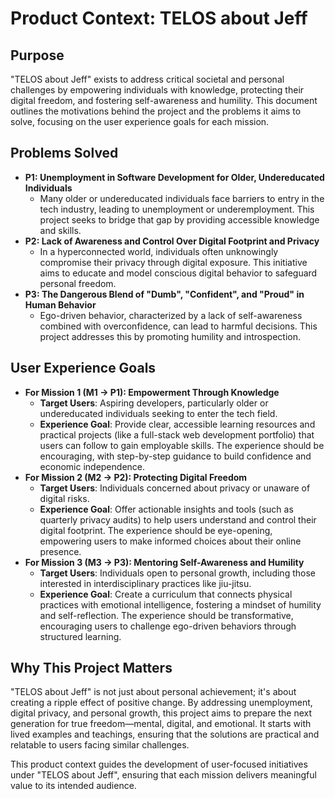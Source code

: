 # Product Context: TELOS about Jeff

## Purpose

"TELOS about Jeff" exists to address critical societal and personal challenges by empowering individuals with knowledge,
protecting their digital freedom, and fostering self-awareness and humility. This document outlines the motivations
behind the project and the problems it aims to solve, focusing on the user experience goals for each mission.

## Problems Solved

- **P1: Unemployment in Software Development for Older, Undereducated Individuals**
  - Many older or undereducated individuals face barriers to entry in the tech industry, leading to unemployment or
    underemployment. This project seeks to bridge that gap by providing accessible knowledge and skills.
- **P2: Lack of Awareness and Control Over Digital Footprint and Privacy**
  - In a hyperconnected world, individuals often unknowingly compromise their privacy through digital exposure. This
    initiative aims to educate and model conscious digital behavior to safeguard personal freedom.
- **P3: The Dangerous Blend of "Dumb", "Confident", and "Proud" in Human Behavior**
  - Ego-driven behavior, characterized by a lack of self-awareness combined with overconfidence, can lead to harmful
    decisions. This project addresses this by promoting humility and introspection.

## User Experience Goals

- **For Mission 1 (M1 -> P1): Empowerment Through Knowledge**
  - **Target Users**: Aspiring developers, particularly older or undereducated individuals seeking to enter the tech
    field.
  - **Experience Goal**: Provide clear, accessible learning resources and practical projects (like a full-stack web
    development portfolio) that users can follow to gain employable skills. The experience should be encouraging, with
    step-by-step guidance to build confidence and economic independence.
- **For Mission 2 (M2 -> P2): Protecting Digital Freedom**
  - **Target Users**: Individuals concerned about privacy or unaware of digital risks.
  - **Experience Goal**: Offer actionable insights and tools (such as quarterly privacy audits) to help users understand
    and control their digital footprint. The experience should be eye-opening, empowering users to make informed choices
    about their online presence.
- **For Mission 3 (M3 -> P3): Mentoring Self-Awareness and Humility**
  - **Target Users**: Individuals open to personal growth, including those interested in interdisciplinary practices
    like jiu-jitsu.
  - **Experience Goal**: Create a curriculum that connects physical practices with emotional intelligence, fostering a
    mindset of humility and self-reflection. The experience should be transformative, encouraging users to challenge
    ego-driven behaviors through structured learning.

## Why This Project Matters

"TELOS about Jeff" is not just about personal achievement; it's about creating a ripple effect of positive change. By
addressing unemployment, digital privacy, and personal growth, this project aims to prepare the next generation for true
freedom—mental, digital, and emotional. It starts with lived examples and teachings, ensuring that the solutions are
practical and relatable to users facing similar challenges.

This product context guides the development of user-focused initiatives under "TELOS about Jeff", ensuring that each
mission delivers meaningful value to its intended audience.
